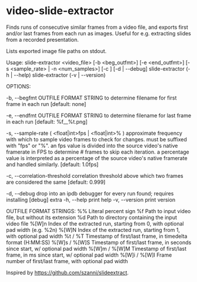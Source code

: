 # video-slide-extractor

Finds runs of consecutive similar frames from a video file, and exports first and/or last frames from each run as
images. Useful for e.g. extracting slides from a recorded presentation.

Lists exported image file paths on stdout.


Usage:
  slide-extractor <video_file> [-b <beg_outfmt>] [-e <end_outfmt>] [-s <sample_rate> | -n <num_samples>] [-c <corr>] [-d | --debug]
  slide-extractor (-h | --help)
  slide-extractor (-v | --version)


OPTIONS:

  -b, --begfmt <string>
                    OUTFILE FORMAT STRING to determine filename for first frame in each run [default: none]

  -e, --endfmt <string>
                    OUTFILE FORMAT STRING to determine filename for last frame in each run [default: %f__%t.png]

  -s, --sample-rate ( <float|int>fps | <float|int>% )
                    approximate frequency with which to sample video frames to check for changes. must be suffixed with
                    "fps" or "%". an fps value is divided into the source video's native framerate in FPS to determine #
                    frames to skip each iteration. a percentage value is interpreted as a percentage of the source
                    video's native framerate and handled similarly. [default: 1.0fps]

  -c, --correlation-threshold <float>
                    correlation threshold above which two frames are considered the same [default: 0.999]

  -d, --debug       drop into an ipdb debugger for every run found; requires installing [debug] extra
  -h, --help        print help
  -v, --version     print version


OUTFILE FORMAT STRINGS:
  %%              Literal percent sign
  %f              Path to input video file, but without its extension
  %d              Path to directory containing the input video file
  %[W]n           Index of the extracted run, starting from 0, with optional pad width (e.g. %2n)
  %[W]N           Index of the extracted run, starting from 1, with optional pad width
  %t    / %T      Timestamp of first/last frame, in timedelta format (H:MM:SS)
  %[W]s / %[W]S   Timestamp of first/last frame, in seconds since start, w/ optional pad width
  %[W]m / %[W]M   Timestamp of first/last frame, in ms since start, w/ optional pad width
  %[W]i / %[W]I   Frame number of first/last frame, with optional pad width


Inspired by https://github.com/szanni/slideextract.
